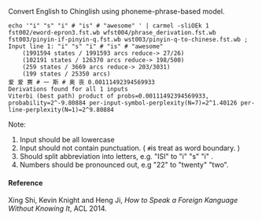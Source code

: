 Convert English to Chinglish using phoneme-phrase-based model.

```
echo '"i" "s" "i" # "is" # "awesome" ' | carmel -sliOEk 1 fst002/eword-epron3.fst.wb wfst004/phrase_derivation.fst.wb fst003/pinyin-if-pinyin-q.fst.wb wst003/pinyin-q-to-chinese.fst.wb ;
Input line 1: "i" "s" "i" # "is" # "awesome" 
	(1991594 states / 1991593 arcs reduce-> 27/26)
	(102191 states / 126370 arcs reduce-> 198/500)
	(259 states / 3669 arcs reduce-> 203/3031)
	(199 states / 25350 arcs)
爱 爱 赛 # 一 斯 # 奥 丧 0.00111492394569933
Derivations found for all 1 inputs
Viterbi (best path) product of probs=0.00111492394569933, probability=2^-9.80884 per-input-symbol-perplexity(N=7)=2^1.40126 per-line-perplexity(N=1)=2^9.80884
```

Note:

1. Input should be all lowercase
2. Input should not contain punctuation. ( `#`is treat as word boundary. )
3. Should split abbreviation into letters, e.g. "ISI" to "i" "s" "i" .
4. Numbers should be pronounced out, e.g "22" to "twenty" "two".

#### Reference
Xing Shi, Kevin Knight and Heng Ji, *How to Speak a Foreign Kanguage Without Knowing It*, ACL 2014.

